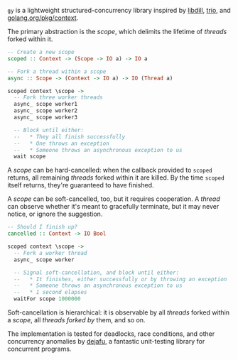 `gy` is a lightweight structured-concurrency library inspired by
[libdill](http://libdill.org/), [trio](https://github.com/python-trio/trio),
and [golang.org/pkg/context](https://golang.org/pkg/context/).

The primary abstraction is the *scope*, which delimits the lifetime of *threads*
forked within it.

```haskell
-- Create a new scope
scoped :: Context -> (Scope -> IO a) -> IO a

-- Fork a thread within a scope
async :: Scope -> (Context -> IO a) -> IO (Thread a)
```

```haskell
scoped context \scope ->
  -- Fork three worker threads
  async_ scope worker1
  async_ scope worker2
  async_ scope worker3

  -- Block until either:
  --   * They all finish successfully
  --   * One throws an exception
  --   * Someone throws an asynchronous exception to us
  wait scope
```

A *scope* can be hard-cancelled: when the callback provided to `scoped` returns,
all remaining *threads* forked within it are killed. By the time `scoped` itself
returns, they're guaranteed to have finished.

A *scope* can be soft-cancelled, too, but it requires cooperation. A *thread*
can observe whether it's meant to gracefully terminate, but it may never notice,
or ignore the suggestion.

```haskell
-- Should I finish up?
cancelled :: Context -> IO Bool
```

```haskell
scoped context \scope ->
  -- Fork a worker thread
  async_ scope worker

  -- Signal soft-cancellation, and block until either:
  --   * It finishes, either successfully or by throwing an exception
  --   * Someone throws an asynchronous exception to us
  --   * 1 second elapses
  waitFor scope 1000000
```

Soft-cancellation is hierarchical: it is observable by all *threads* forked
within a *scope*, all *threads* _forked by_ them, and so on.

The implementation is tested for deadlocks, race conditions, and other
concurrency anomalies by [dejafu](http://hackage.haskell.org/package/dejafu), a
fantastic unit-testing library for concurrent programs.
